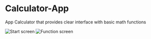 # Calculator-App
App Calculator that provides clear interface with basic math functions

![Start screen](https://user-images.githubusercontent.com/122899921/268896946-fe8ea218-979e-4228-a00f-bb94ecc815db.png)   ![Function screen](https://user-images.githubusercontent.com/122899921/268896948-5b2441a0-6f93-4850-aa2b-5fb8c912f00a.png)
